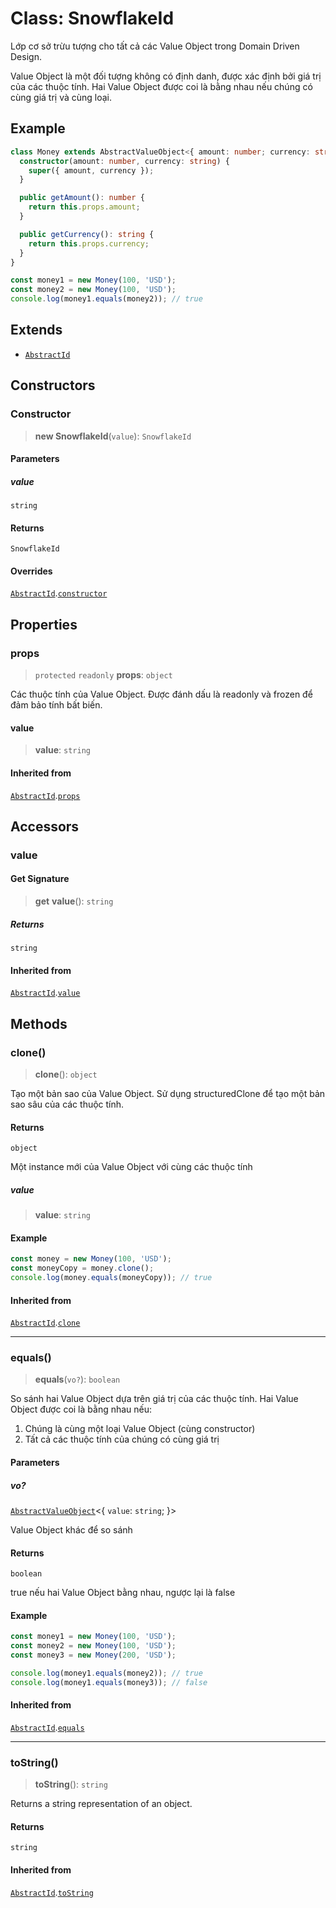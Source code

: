 # Class: SnowflakeId

Lớp cơ sở trừu tượng cho tất cả các Value Object trong Domain Driven Design.

Value Object là một đối tượng không có định danh, được xác định bởi giá trị của các thuộc tính.
Hai Value Object được coi là bằng nhau nếu chúng có cùng giá trị và cùng loại.

## Example

```typescript
class Money extends AbstractValueObject<{ amount: number; currency: string }> {
  constructor(amount: number, currency: string) {
    super({ amount, currency });
  }

  public getAmount(): number {
    return this.props.amount;
  }

  public getCurrency(): string {
    return this.props.currency;
  }
}

const money1 = new Money(100, 'USD');
const money2 = new Money(100, 'USD');
console.log(money1.equals(money2)); // true
```

## Extends

- [`AbstractId`](/libraries/common-domain/Class.AbstractId.md)

## Constructors

<a id="constructor"></a>

### Constructor

> **new SnowflakeId**(`value`): `SnowflakeId`

#### Parameters

##### value

`string`

#### Returns

`SnowflakeId`

#### Overrides

[`AbstractId`](/libraries/common-domain/Class.AbstractId.md).[`constructor`](/libraries/common-domain/Class.AbstractId.md#constructor)

## Properties

<a id="props"></a>

### props

> `protected` `readonly` **props**: `object`

Các thuộc tính của Value Object.
Được đánh dấu là readonly và frozen để đảm bảo tính bất biến.

#### value

> **value**: `string`

#### Inherited from

[`AbstractId`](/libraries/common-domain/Class.AbstractId.md).[`props`](/libraries/common-domain/Class.AbstractId.md#props)

## Accessors

<a id="value"></a>

### value

#### Get Signature

> **get** **value**(): `string`

##### Returns

`string`

#### Inherited from

[`AbstractId`](/libraries/common-domain/Class.AbstractId.md).[`value`](/libraries/common-domain/Class.AbstractId.md#value)

## Methods

<a id="clone"></a>

### clone()

> **clone**(): `object`

Tạo một bản sao của Value Object.
Sử dụng structuredClone để tạo một bản sao sâu của các thuộc tính.

#### Returns

`object`

Một instance mới của Value Object với cùng các thuộc tính

##### value

> **value**: `string`

#### Example

```typescript
const money = new Money(100, 'USD');
const moneyCopy = money.clone();
console.log(money.equals(moneyCopy)); // true
```

#### Inherited from

[`AbstractId`](/libraries/common-domain/Class.AbstractId.md).[`clone`](/libraries/common-domain/Class.AbstractId.md#clone)

***

<a id="equals"></a>

### equals()

> **equals**(`vo?`): `boolean`

So sánh hai Value Object dựa trên giá trị của các thuộc tính.
Hai Value Object được coi là bằng nhau nếu:
1. Chúng là cùng một loại Value Object (cùng constructor)
2. Tất cả các thuộc tính của chúng có cùng giá trị

#### Parameters

##### vo?

[`AbstractValueObject`](/libraries/common-domain/Class.AbstractValueObject.md)\<\{ `value`: `string`; \}\>

Value Object khác để so sánh

#### Returns

`boolean`

true nếu hai Value Object bằng nhau, ngược lại là false

#### Example

```typescript
const money1 = new Money(100, 'USD');
const money2 = new Money(100, 'USD');
const money3 = new Money(200, 'USD');

console.log(money1.equals(money2)); // true
console.log(money1.equals(money3)); // false
```

#### Inherited from

[`AbstractId`](/libraries/common-domain/Class.AbstractId.md).[`equals`](/libraries/common-domain/Class.AbstractId.md#equals)

***

<a id="tostring"></a>

### toString()

> **toString**(): `string`

Returns a string representation of an object.

#### Returns

`string`

#### Inherited from

[`AbstractId`](/libraries/common-domain/Class.AbstractId.md).[`toString`](/libraries/common-domain/Class.AbstractId.md#tostring)
